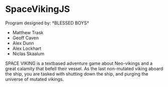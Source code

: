 # SpaceVikingJS
Program designed by: †BLESSED BOYS†
 - Matthew Trask
 - Geoff Caven
 - Alex Dunn
 - Alex Lockhart
 - Niclas Skaalum

SPACE VIKING is a textbased adventure game about Neo-vikings and a great calamity that befell their vessel. As the last non-mutated viking aboard the ship, you are tasked with shutting down the ship, and purging the universe of mutated vikings.
